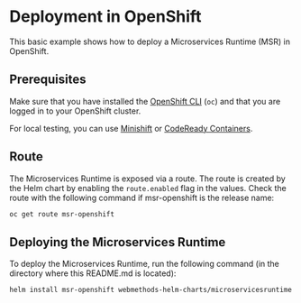 # Deployment in OpenShift

This basic example shows how to deploy a Microservices Runtime (MSR) in OpenShift. 

## Prerequisites

Make sure that you have installed the [OpenShift CLI](https://docs.openshift.com/container-platform/4.3/cli_reference/openshift_cli/getting-started-cli.html) (`oc`) and that you are logged in to your OpenShift cluster. 

For local testing, you can use [Minishift](https://docs.okd.io/latest/minishift/getting-started/installing.html) or [CodeReady Containers](https://developers.redhat.com/products/codeready-containers/overview).


## Route

The Microservices Runtime is exposed via a route. The route is created by the Helm chart by enabling the ```route.enabled``` flag in the values. Check the route with the following command if msr-openshift is the release name:

```bash
oc get route msr-openshift
```

## Deploying the Microservices Runtime

To deploy the Microservices Runtime, run the following command (in the directory where this README.md is located):

```bash
helm install msr-openshift webmethods-helm-charts/microservicesruntime -f values.yaml
```
